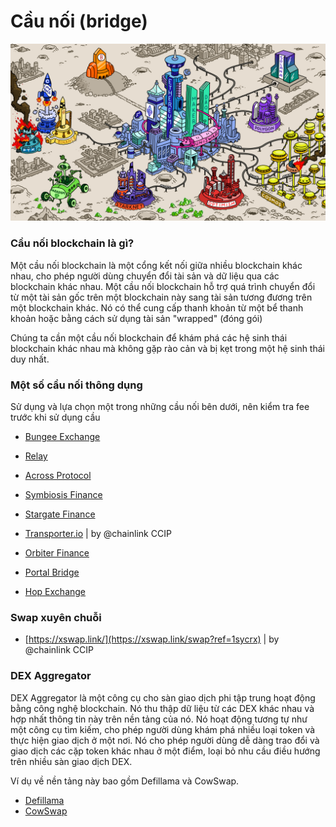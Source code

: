 # Cầu nối (bridge)

![Casino](images/casino-on-mars.png)

### Cầu nối blockchain là gì?

Một cầu nối blockchain là một cổng kết nối giữa nhiều blockchain khác nhau, cho phép người dùng chuyển đổi tài sản và dữ liệu qua các blockchain khác nhau. Một cầu nối blockchain hỗ trợ quá trình chuyển đổi từ một tài sản gốc trên một blockchain này sang tài sản tương đương trên một blockchain khác. Nó có thể cung cấp thanh khoản từ một bể thanh khoản hoặc bằng cách sử dụng tài sản "wrapped" (đóng gói)

Chúng ta cần một cầu nối blockchain để khám phá các hệ sinh thái blockchain khác nhau mà không gặp rào cản và bị kẹt trong một hệ sinh thái duy nhất.

### Một số cầu nối thông dụng 

Sử dụng và lựa chọn một trong những cầu nối bên dưới, nên kiểm tra fee trước khi sử dụng cầu

   - [Bungee Exchange](https://www.bungee.exchange/)<base target="_blank">

   - [Relay](https://relay.link/)<base target="_blank">  

   - [Across Protocol](https://across.to?ref=0x210d1C4c1e94c52edd53039190A3eA43C35e9506)<base target="_blank">

   - [Symbiosis Finance](https://symbiosis.finance/)<base target="_blank">

   - [Stargate Finance](https://stargate.finance/)<base target="_blank">

   - [Transporter.io](https://www.transporter.io/)<base target="_blank"> | by @chainlink CCIP

   - [Orbiter Finance](https://www.orbiter.finance/)<base target="_blank">

   - [Portal Bridge](https://www.portalbridge.com/#/transfer)<base target="_blank">

   - [Hop Exchange](https://hop.exchange/)<base target="_blank">

### Swap xuyên chuỗi

   - [https://xswap.link/](https://xswap.link/swap?ref=1sycrx)<base target="_blank"> | by @chainlink CCIP

### DEX Aggregator

DEX Aggregator là một công cụ cho sàn giao dịch phi tập trung hoạt động bằng công nghệ blockchain. Nó thu thập dữ liệu từ các DEX khác nhau và hợp nhất thông tin này trên nền tảng của nó. Nó hoạt động tương tự như một công cụ tìm kiếm, cho phép người dùng khám phá nhiều loại token và thực hiện giao dịch ở một nơi. Nó cho phép người dùng dễ dàng trao đổi và giao dịch các cặp token khác nhau ở một điểm, loại bỏ nhu cầu điều hướng trên nhiều sàn giao dịch DEX.

Ví dụ về nền tảng này bao gồm Defillama và CowSwap.

  - [Defillama](https://swap.defillama.com/)<base target="_blank">
  - [CowSwap](https://swap.cow.fi/)<base target="_blank">

   


